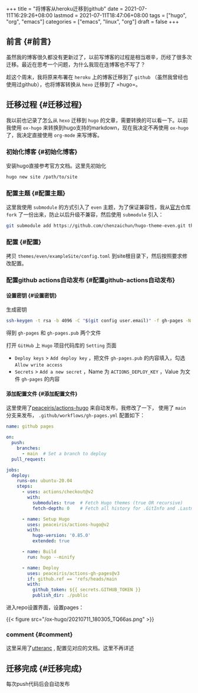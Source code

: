 +++
title = "将博客从heroku迁移到github"
date = 2021-07-11T16:29:26+08:00
lastmod = 2021-07-11T18:47:06+08:00
tags = ["hugo", "org", "emacs"]
categories = ["emacs", "linux", "org"]
draft = false
+++

## 前言 {#前言}

虽然我的博客很久都没有更新过了，以前写博客的过程是相当艰辛，历经了很多次迁移。最近在思考一个问题，为什么我现在连博客也不写了？

趁这个周末，我将原来布署在 `heroku` 上的博客迁移到了 `github` （虽然我曾经也使用过github），也将博客转换从 `hexo` 迁移到了  =hugo=。


## 迁移过程 {#迁移过程}

我以前也记录了怎么从 `hexo` 迁移到 `hugo` 的文章，需要转换的可以看一下。以前我使用 `ox-hugo` 来转换到hugo支持的markdown，现在我决定不再使用 `ox-hugo` 了，我决定直接使用 `org-mode` 来写博客。


### 初始化博客 {#初始化博客}

安装hugo直接参考官方文档。这里先初始化

```sh
hugo new site /path/to/site
```


### 配置主题 {#配置主题}

这里我使用 `submodule` 的方式引入了 `even` 主题，为了保证兼容性，我从[官方](https://github.com/olOwOlo/hugo-theme-even)仓库 `fork` 了一份出来，防止以后升级不兼容，然后使用 `submodule` 引入：

```sh
git submodule add https://github.com/chenzaichun/hugo-theme-even.git themes/even
```


### 配置 {#配置}

拷贝  `themes/even/exampleSite/config.toml` 到site根目录下，然后按照要求修改配置。


### 配置github actions自动发布 {#配置github-actions自动发布}


#### 设置密钥 {#设置密钥}

生成密钥

```sh
ssh-keygen -t rsa -b 4096 -C "$(git config user.email)" -f gh-pages -N ""
```

得到 `gh-pages` 和 `gh-pages.pub` 两个文件

打开 `GitHub` 上 `Hugo` 项目代码库的 `Setting` 页面

-   `Deploy keys` > `Add deploy key` ，把文件 `gh-pages.pub` 的内容填入，勾选 `Allow write access`
-   `Secrets` > `Add a new secret` ，Name 为 `ACTIONS_DEPLOY_KEY` ，Value 为文件 `gh-pages` 的内容


#### 添加配置文件 {#添加配置文件}

这里使用了[peaceiris/actions-hugo](https://github.com/peaceiris/actions-hugo) 来自动发布，我修改了一下， 使用了 `main` 分支来发布， `.github/workflows/gh-pages.yml` 配置如下：

```yaml
name: github pages

on:
  push:
    branches:
      - main  # Set a branch to deploy
  pull_request:

jobs:
  deploy:
    runs-on: ubuntu-20.04
    steps:
      - uses: actions/checkout@v2
        with:
          submodules: true  # Fetch Hugo themes (true OR recursive)
          fetch-depth: 0    # Fetch all history for .GitInfo and .Lastmod

      - name: Setup Hugo
        uses: peaceiris/actions-hugo@v2
        with:
          hugo-version: '0.85.0'
          extended: true

      - name: Build
        run: hugo --minify

      - name: Deploy
        uses: peaceiris/actions-gh-pages@v3
        if: github.ref == 'refs/heads/main
        with:
          github_token: ${{ secrets.GITHUB_TOKEN }}
          publish_dir: ./public
```

进入repo设置界面，设置pages：

{{< figure src="/ox-hugo/20210711_180305_TQ66as.png" >}}


### comment {#comment}

这里采用了[utteranc](https://utteranc.es/?installation%5Fid=18211811&setup%5Faction=install) , 配置见对应的文档。这里不再详述


## 迁移完成 {#迁移完成}

每次push代码后会自动发布
